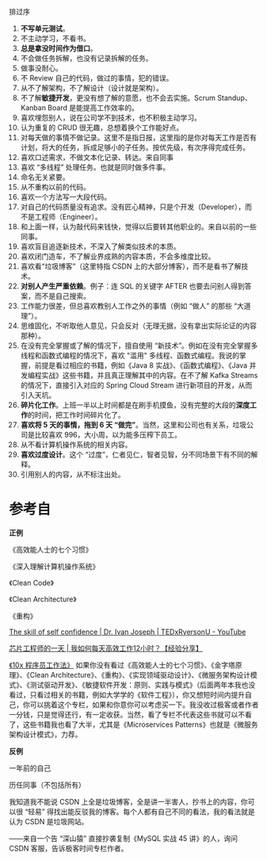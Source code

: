 排过序

1. **不写单元测试**。
2. 不主动学习，不看书。
3. **总是拿没时间作为借口**。
4. 不会做任务拆解，也没有记录拆解的任务。
5. 做事没耐心。
6. 不 Review 自己的代码，做过的事情，犯的错误。
7. 从不了解架构，不了解设计（设计就是架构）。
8. 不了解**敏捷开发**，更没有想了解的意愿，也不会去实施。Scrum Standup、Kanban Board 是能提高工作效率的。
9. 喜欢埋怨别人，说在公司学不到技术，也不积极主动学习。
10. 认为重复的 CRUD 很无趣，总想着换个工作能好点。
11. 对每天做的事情不做记录。这里不是指日报，这里指的是你对每天工作是否有计划，将大的任务，拆成足够小的子任务。按优先级，有次序得完成任务。
12. 喜欢口述需求，不做文本化记录、转达。来自同事
13. 喜欢 “多线程” 处理任务。也就是同时做多件事。
14. 命名无关紧要。
15. 从不重构以前的代码。
16. 喜欢一个方法写一大段代码。
17. 对自己的代码质量没有追求。没有匠心精神，只是个开发（Developer），而不是工程师（Engineer）。
18. 和上面一样，认为敲代码来钱快，觉得以后要转其他职业的。来自以前的一些同事。
19. 喜欢盲目追逐新技术，不深入了解类似技术的本质。
20. 喜欢闭门造车，不了解业界成熟的内容本质，不会多维度比较。
21. 喜欢看“垃圾博客”（这里特指 CSDN 上的大部分博客），而不是看书了解技术。
22. **对别人产生严重依赖**。例子：连 SQL 的关键字 AFTER 也要去问别人得到答案，而不是自己搜索。
23. 工作能力很差，但总喜欢教别人工作之外的事情（例如 “做人” 的那些 “大道理”）。
24. 思维固化，不听取他人意见，只会反对（无理无据，没有拿出实际论证的内容那种）。
25. 在没有完全掌握或了解的情况下，擅自使用 “新技术”。例如在没有完全掌握多线程和函数式编程的情况下，喜欢 "滥用" 多线程、函数式编程。我说的掌握，前提是看过相应的书籍，例如《Java 8 实战》、《函数式编程》、《Java 并发编程实战》这些书籍，并且真正理解其中的内容。在不了解 Kafka Streams 的情况下，直接引入对应的 Spring Cloud Stream 进行新项目的开发，从而引入天坑。
26. **碎片化工作**。上班一半以上时间都是在刷手机摸鱼，没有完整的大段的**深度工作**的时间，把工作时间碎片化了。
27. **喜欢将 5 天的事情，拖到 6 天 “做完”**。当然，这里和公司也有关系，垃圾公司是比较喜欢 996，大小周，以为能多压榨下员工。
28. 从不看计算机操作系统的相关内容。
29. **喜欢过度设计**。这个 “过度”，仁者见仁，智者见智，分不同场景下有不同的解释。
30. 引用别人的内容，从不标注出处。



# 参考自

**正例**

《高效能人士的七个习惯》

《深入理解计算机操作系统》

《Clean Code》

《Clean Architecture》

《重构》

[The skill of self confidence | Dr. Ivan Joseph | TEDxRyersonU - YouTube](https://www.youtube.com/watch?v=w-HYZv6HzAs )

[芯片工程师的一天 | 我如何每天高效工作12小时？【经验分享】]( https://www.youtube.com/watch?v=P4bQEvuNapk)

[《10x 程序员工作法》](https://time.geekbang.org/column/intro/148)  如果你没有看过《高效能人士的七个习惯》、《金字塔原理》、《Clean Architecture》、《重构》、《实现领域驱动设计》、《微服务架构设计模式》、《测试驱动开发》、《敏捷软件开发：原则、实践与模式》（后面两年本我也没看过，只看过相关的书籍，例如大学学的《软件工程》），你又想短时间内提升自己，你可以挑着这个专栏，如果和你意你可以考虑买一下。我没收过极客或者作者一分钱，只是觉得还行，有一定收获。当然，看了专栏不代表这些书就可以不看了，这些书籍我也看了大半，尤其是《Microservices Patterns》也就是《微服务架构设计模式》，力荐。

**反例**

一年前的自己

历任同事（不包括所有）



我知道我不能说 CSDN 上全是垃圾博客，全是讲一半害人，抄书上的内容，你可以很 “轻易” 得找出能反驳我的博客。每个人都有自己不同的看法，我的看法就是认为 CSDN 是垃圾网站。

——来自一个告 “深山猿” 直接抄袭复制《MySQL 实战 45 讲》的人，询问 CSDN 客服，告诉极客时间专栏作者。
